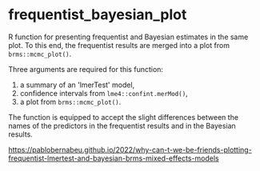 # frequentist_bayesian_plot

R function for presenting frequentist and Bayesian estimates in the same plot. To this end, the frequentist results are merged into a plot from `brms::mcmc_plot()`. 

Three arguments are required for this function: 

1. a summary of an 'lmerTest' model,
2. confidence intervals from `lme4::confint.merMod()`,
3. a plot from `brms::mcmc_plot()`.

The function is equipped to accept the slight differences between the names of the predictors in the frequentist results and in the Bayesian results.

https://pablobernabeu.github.io/2022/why-can-t-we-be-friends-plotting-frequentist-lmertest-and-bayesian-brms-mixed-effects-models
